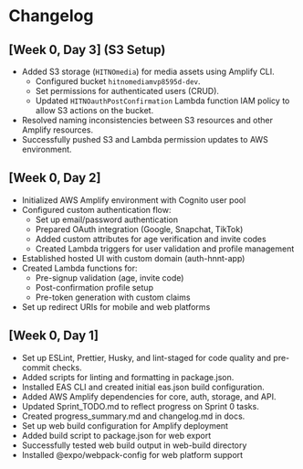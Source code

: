 # Changelog

## [Week 0, Day 3] (S3 Setup)

- Added S3 storage (`HITNOmedia`) for media assets using Amplify CLI.
  - Configured bucket `hitnomediamvp8595d-dev`.
  - Set permissions for authenticated users (CRUD).
  - Updated `HITNOauthPostConfirmation` Lambda function IAM policy to allow S3 actions on the bucket.
- Resolved naming inconsistencies between S3 resources and other Amplify resources.
- Successfully pushed S3 and Lambda permission updates to AWS environment.

## [Week 0, Day 2]

- Initialized AWS Amplify environment with Cognito user pool
- Configured custom authentication flow:
  - Set up email/password authentication
  - Prepared OAuth integration (Google, Snapchat, TikTok)
  - Added custom attributes for age verification and invite codes
  - Created Lambda triggers for user validation and profile management
- Established hosted UI with custom domain (auth-hnnt-app)
- Created Lambda functions for:
  - Pre-signup validation (age, invite code)
  - Post-confirmation profile setup
  - Pre-token generation with custom claims
- Set up redirect URIs for mobile and web platforms

## [Week 0, Day 1]

- Set up ESLint, Prettier, Husky, and lint-staged for code quality and pre-commit checks.
- Added scripts for linting and formatting in package.json.
- Installed EAS CLI and created initial eas.json build configuration.
- Added AWS Amplify dependencies for core, auth, storage, and API.
- Updated Sprint_TODO.md to reflect progress on Sprint 0 tasks.
- Created progress_summary.md and changelog.md in docs.
- Set up web build configuration for Amplify deployment
- Added build script to package.json for web export
- Successfully tested web build output in web-build directory
- Installed @expo/webpack-config for web platform support 